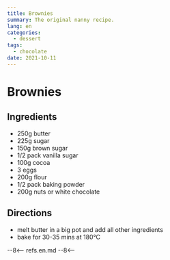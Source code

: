 ```yaml
---
title: Brownies
summary: The original nanny recipe.
lang: en
categories:
  - dessert
tags:
  - chocolate
date: 2021-10-11
---
```


# Brownies

<!-- more -->

## Ingredients

* 250g butter
* 225g sugar
* 150g brown sugar
* 1/2 pack vanilla sugar
* 100g cocoa
* 3 eggs
* 200g flour
* 1/2 pack baking powder
* 200g nuts or white chocolate

## Directions

* melt butter in a big pot and add all other ingredients
* bake for 30-35 mins at 180°C

--8<--
refs.en.md
--8<--
